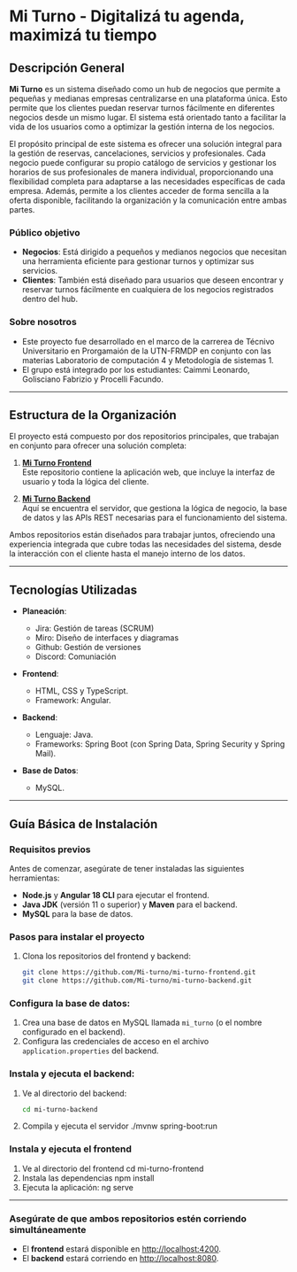 # Mi Turno - Digitalizá tu agenda, maximizá tu tiempo

## Descripción General

**Mi Turno** es un sistema diseñado como un hub de negocios que permite a pequeñas y medianas empresas centralizarse en una plataforma única. Esto permite que los clientes puedan reservar turnos fácilmente en diferentes negocios desde un mismo lugar. El sistema está orientado tanto a facilitar la vida de los usuarios como a optimizar la gestión interna de los negocios.

El propósito principal de este sistema es ofrecer una solución integral para la gestión de reservas, cancelaciones, servicios y profesionales. Cada negocio puede configurar su propio catálogo de servicios y gestionar los horarios de sus profesionales de manera individual, proporcionando una flexibilidad completa para adaptarse a las necesidades específicas de cada empresa. Además, permite a los clientes acceder de forma sencilla a la oferta disponible, facilitando la organización y la comunicación entre ambas partes.

### Público objetivo
- **Negocios**: Está dirigido a pequeños y medianos negocios que necesitan una herramienta eficiente para gestionar turnos y optimizar sus servicios.
- **Clientes**: También está diseñado para usuarios que deseen encontrar y reservar turnos fácilmente en cualquiera de los negocios registrados dentro del hub.


### Sobre nosotros
- Este proyecto fue desarrollado en el marco de la carrerea de Técnivo Universitario en Prorgamaión de la UTN-FRMDP en conjunto con las materias Laboratorio de computación 4 y Metodología de sistemas 1.
- El grupo está integrado por los estudiantes: Caimmi Leonardo, Golisciano Fabrizio y Procelli Facundo.
---

## Estructura de la Organización

El proyecto está compuesto por dos repositorios principales, que trabajan en conjunto para ofrecer una solución completa:

1. **[Mi Turno Frontend](https://github.com/Mi-turno/mi-turno-frontend)**  
   Este repositorio contiene la aplicación web, que incluye la interfaz de usuario y toda la lógica del cliente.

2. **[Mi Turno Backend](https://github.com/Mi-turno/mi-turno-backend)**  
   Aquí se encuentra el servidor, que gestiona la lógica de negocio, la base de datos y las APIs REST necesarias para el funcionamiento del sistema.

Ambos repositorios están diseñados para trabajar juntos, ofreciendo una experiencia integrada que cubre todas las necesidades del sistema, desde la interacción con el cliente hasta el manejo interno de los datos.

---

## Tecnologías Utilizadas

- **Planeación**:
  - Jira: Gestión de tareas (SCRUM)
  - Miro: Diseño de interfaces y diagramas
  - Github: Gestión de versiones
  - Discord: Comuniación
   
- **Frontend**:  
  - HTML, CSS y TypeScript.  
  - Framework: Angular.

- **Backend**:  
  - Lenguaje: Java.  
  - Frameworks: Spring Boot (con Spring Data, Spring Security y Spring Mail).

- **Base de Datos**:  
  - MySQL.

---

## Guía Básica de Instalación

### Requisitos previos
Antes de comenzar, asegúrate de tener instaladas las siguientes herramientas:
- **Node.js** y **Angular 18 CLI** para ejecutar el frontend.
- **Java JDK** (versión 11 o superior) y **Maven** para el backend.
- **MySQL** para la base de datos.

### Pasos para instalar el proyecto
1. Clona los repositorios del frontend y backend:
   ```bash
   git clone https://github.com/Mi-turno/mi-turno-frontend.git
   git clone https://github.com/Mi-turno/mi-turno-backend.git


### Configura la base de datos:

1. Crea una base de datos en MySQL llamada `mi_turno` (o el nombre configurado en el backend).
2. Configura las credenciales de acceso en el archivo `application.properties` del backend.

### Instala y ejecuta el backend:

1. Ve al directorio del backend:
   ```bash
   cd mi-turno-backend
2. Compila y ejecuta el servidor
   ./mvnw spring-boot:run
   
### Instala y ejecuta el frontend

1. Ve al directorio del frontend
   cd mi-turno-frontend
2. Instala las dependencias
   npm install
3. Ejecuta la aplicación:
   ng serve

---

### Asegúrate de que ambos repositorios estén corriendo simultáneamente

- El **frontend** estará disponible en [http://localhost:4200](http://localhost:4200).
- El **backend** estará corriendo en [http://localhost:8080](http://localhost:8080).
   
